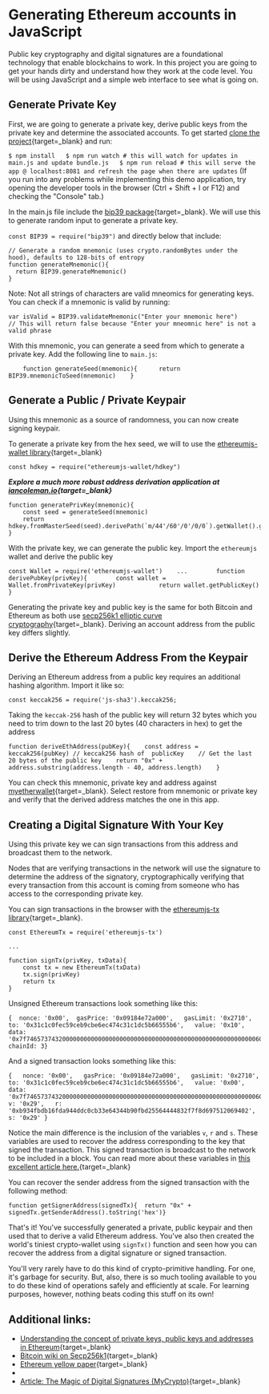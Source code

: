   Generating Ethereum accounts in JavaScript
==========================================

  Public key cryptography and digital signatures are a foundational technology that enable blockchains to work. In this project you are going to get your hands dirty and understand how they work at the code level. You will be using JavaScript and a simple web interface to see what is going on.

 Generate Private Key
--------------------

 First, we are going to generate a private key, derive public keys from the private key and determine the associated accounts. To get started [clone the project](https://github.com/ConsenSys-Academy/ethereum-address-generator-js){target=_blank} and run:

 `$ npm install  
$ npm run watch # this will watch for updates in main.js and update bundle.js  
$ npm run reload # this will serve the app @ localhost:8081 and refresh the page when there are updates` (If you run into any problems while implementing this demo application, try opening the developer tools in the browser (Ctrl + Shift + I or F12) and checking the "Console" tab.)

 In the main.js file include the [bip39 package](https://www.npmjs.com/package/bip39){target=_blank}. We will use this to generate random input to generate a private key.

 `const BIP39 = require("bip39")` and directly below that include: 
```
// Generate a random mnemonic (uses crypto.randomBytes under the hood), defaults to 128-bits of entropy  
function generateMnemonic(){  
  return BIP39.generateMnemonic()  
}
```
 Note: Not all strings of characters are valid mneomics for generating keys. You can check if a mnemonic is valid by running: 
```
var isValid = BIP39.validateMnemonic("Enter your mnemonic here")  
// This will return false because "Enter your mneomnic here" is not a valid phrase
```
  With this mnemonic, you can generate a seed from which to generate a private key. Add the following line to `main.js`: 

 
```
    function generateSeed(mnemonic){      return BIP39.mnemonicToSeed(mnemonic)    }  
```
 Generate a Public / Private Keypair
-----------------------------------

 Using this mnemonic as a source of randomness, you can now create signing keypair.

 To generate a private key from the hex seed, we will to use the [ethereumjs-wallet library](https://github.com/ethereumjs/ethereumjs-wallet){target=_blank}

 
```
const hdkey = require("ethereumjs-wallet/hdkey")  
```
 ***Explore a much more robust address derivation application at [iancoleman.io](https://iancoleman.io/bip39/){target=_blank}*** 
```
function generatePrivKey(mnemonic){  
    const seed = generateSeed(mnemonic)  
    return hdkey.fromMasterSeed(seed).derivePath(`m/44'/60'/0'/0/0`).getWallet().getPrivateKey()  
}
```
 With the private key, we can generate the public key. Import the `ethereumjs` wallet and derive the public key

 
```
const Wallet = require('ethereumjs-wallet')    ...        function derivePubKey(privKey){        const wallet = Wallet.fromPrivateKey(privKey)            return wallet.getPublicKey()    }
```
 Generating the private key and public key is the same for both Bitcoin and Ethereum as both use [secp256k1 elliptic curve cryptography](https://en.bitcoin.it/wiki/Secp256k1){target=_blank}. Deriving an account address from the public key differs slightly.

 Derive the Ethereum Address From the Keypair
--------------------------------------------

 Deriving an Ethereum address from a public key requires an additional hashing algorithm. Import it like so:

 
```
const keccak256 = require('js-sha3').keccak256;
```
 Taking the `keccak-256` hash of the public key will return 32 bytes which you need to trim down to the last 20 bytes (40 characters in hex) to get the address

 
```
function deriveEthAddress(pubKey){    const address = keccak256(pubKey) // keccak256 hash of  publicKey    // Get the last 20 bytes of the public key    return "0x" + address.substring(address.length - 40, address.length)    }
```
You can check this mnemonic, private key and address against [myetherwallet](https://www.myetherwallet.com/#view-wallet-info){target=_blank}. Select restore from mnemonic or private key and verify that the derived address matches the one in this app.

Creating a Digital Signature With Your Key
------------------------------------------

Using this private key we can sign transactions from this address and broadcast them to the network.

Nodes that are verifying transactions in the network will use the signature to determine the address of the signatory, cryptographically verifying that every transaction from this account is coming from someone who has access to the corresponding private key.

You can sign transactions in the browser with the [ethereumjs-tx library](https://github.com/ethereumjs/ethereumjs-tx){target=_blank}.


```
const EthereumTx = require('ethereumjs-tx')  
  
...  
  
function signTx(privKey, txData){  
    const tx = new EthereumTx(txData)  
    tx.sign(privKey)  
    return tx  
}
```
Unsigned Ethereum transactions look something like this:


```
{  nonce: '0x00',  gasPrice: '0x09184e72a000',   gasLimit: '0x2710',  to: '0x31c1c0fec59ceb9cbe6ec474c31c1dc5b66555b6',   value: '0x10',   data: '0x7f7465737432000000000000000000000000000000000000000000000000000000600057',  chainId: 3}
```
And a signed transaction looks something like this:


```
{   nonce: '0x00',   gasPrice: '0x09184e72a000',   gasLimit: '0x2710',   to: '0x31c1c0fec59ceb9cbe6ec474c31c1dc5b66555b6',   value: '0x00',   data: '0x7f7465737432000000000000000000000000000000000000000000000000000000600057',   v: '0x29',   r: '0xb934fbdb16fda944ddc0cb33e64344b90fbd25564444832f7f8d697512069402',  s: '0x29' }
```
Notice the main difference is the inclusion of the variables `v`, `r` and `s`. These variables are used to recover the address corresponding to the key that signed the transaction. This signed transaction is broadcast to the network to be included in a block. You can read more about these variables in [this excellent article here.](https://medium.com/mycrypto/the-magic-of-digital-signatures-on-ethereum-98fe184dc9c7){target=_blank}

You can recover the sender address from the signed transaction with the following method:


```
function getSignerAddress(signedTx){  return "0x" + signedTx.getSenderAddress().toString('hex')}
```
That's it! You've successfully generated a private, public keypair and then used that to derive a valid Ethereum address. You've also then created the world's tiniest crypto-wallet using `signTx()` function and seen how you can recover the address from a digital signature or signed transaction.

You'll very rarely have to do this kind of crypto-primitive handling. For one, it's garbage for security. But, also, there is so much tooling available to you to do these kind of operations safely and efficiently at scale. For learning purposes, however, nothing beats coding this stuff on its own!

 Additional links:
-----------------

* [Understanding the concept of private keys, public keys and addresses in Ethereum](https://etherworld.co/2017/11/17/understanding-the-concept-of-private-key-public-key-and-address-in-ethereum-blockchain/){target=_blank}
* [Bitcoin wiki on Secp256k1](https://en.bitcoin.it/wiki/Secp256k1){target=_blank}
* [Ethereum yellow paper](https://ethereum.github.io/yellowpaper/paper.pdf){target=_blank}
* 
* [Article: The Magic of Digital Signatures (MyCrypto)](https://medium.com/mycrypto/the-magic-of-digital-signatures-on-ethereum-98fe184dc9c7){target=_blank}

 